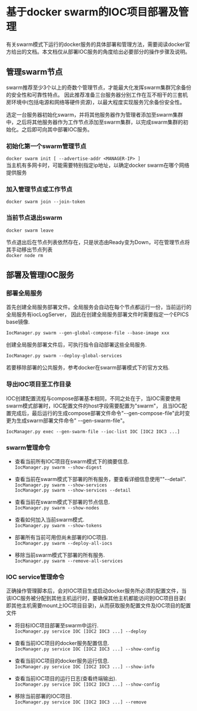 # 基于docker swarm的IOC项目部署及管理

有关swarm模式下运行的docker服务的具体部署和管理方法，需要阅读docker官方给出的文档。本文档仅从部署IOC服务的角度给出必要部分的操作步骤及说明。

## 管理swarm节点

swarm推荐至少3个以上的奇数个管理节点，才能最大化发挥swarm集群冗余备份的安全性和可靠性特点。
因此推荐准备三台服务器分别工作在互不相干的三套机房环境中(包括电源和网络等硬件资源)，以最大程度实现服务冗余备份安全性。

选定一台服务器初始化swarm，并将其他服务器作为管理者添加至swarm集群中，之后将其他服务器作为工作节点添加至swarm集群，以完成swarm集群的初始化。之后即可向其中部署IOC服务。

### 初始化第一个swarm管理节点

```docker swarm init [ --advertise-addr <MANAGER-IP> ]   ```   
当主机有多网卡时，可能需要特别指定ip地址，以确定docker swarm在哪个网络提供服务

### 加入管理节点或工作节点

```docker swarm join --join-token```

### 当前节点退出swarm

```docker swarm leave```

节点退出后在节点列表依然存在，只是状态由Ready变为Down，可在管理节点将其手动移出节点列表    
```docker node rm```

## 部署及管理IOC服务

### 部署全局服务

首先创建全局服务部署文件。全局服务会自动在每个节点都运行一份，当前运行的全局服务有iocLogServer，
因此在创建全局服务部署文件时需要指定一个EPICS base镜像.

```IocManager.py swarm --gen-global-compose-file --base-image xxx ```

创建全局服务部署文件后，可执行指令自动部署这些全局服务.

```IocManager.py swarm --deploy-global-services ```

若要移除部署的公共服务，参考docker在swarm部署模式下的官方文档.

### 导出IOC项目至工作目录

IOC创建配置流程与compose部署基本相同，不同之处在于，当IOC需要使用swarm模式部署时，IOC配置文件的host字段需要配置为"swarm"，
且当IOC配置完成后，最后运行的生成compose部署文件命令"--gen-compose-file"此时变更为生成swarm部署文件命令"
--gen-swarm-file"。

```IocManager.py exec --gen-swarm-file --ioc-list IOC [IOC2 IOC3 ...]  ```

### swarm管理命令

- 查看当前所有IOC项目在swarm模式下的摘要信息.   
  ```IocManager.py swarm --show-digest```

- 查看当前在swarm模式下部署的所有服务，要查看详细信息使用""--detail".   
  ```IocManager.py swarm --show-services```     
  ```IocManager.py swarm --show-services --detail```

- 查看当前在swarm模式下部署的节点信息.   
  ```IocManager.py swarm --show-nodes```

- 查看如何加入当前swarm模式.   
  ```IocManager.py swarm --show-tokens```

- 部署所有当前可用但尚未部署的IOC项目.   
  ```IocManager.py swarm --deploy-all-iocs```

- 移除当前swarm模式下部署的所有服务.   
  ```IocManager.py swarm --remove-all-services```

### IOC service管理命令

正确操作管理脚本后，会对IOC项目生成启动docker服务所必须的配置文件，当该IOC服务被分配到其他主机运行时，要确保其他主机都能访问到IOC项目目录(
即其他主机需要mount上IOC项目目录)，从而获取服务配置文件及IOC项目的配置文件

- 将目标IOC项目部署至swarm中运行.   
  ```IocManager.py service IOC [IOC2 IOC3 ...] --deploy```

- 查看当前IOC项目的docker服务配置信息.   
  ```IocManager.py service IOC [IOC2 IOC3 ...] --show-config```

- 查看当前IOC项目的docker服务运行信息.   
  ```IocManager.py service IOC [IOC2 IOC3 ...] --show-info```

- 查看当前IOC项目的运行日志(查看终端输出).   
  ```IocManager.py service IOC [IOC2 IOC3 ...] --show-config```

- 移除当前部署的IOC项目.   
  ```IocManager.py service IOC [IOC2 IOC3 ...] --remove```